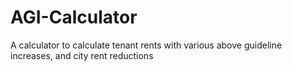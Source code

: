 # AGI-Calculator
A calculator to calculate tenant rents with various above guideline increases, and city rent reductions
